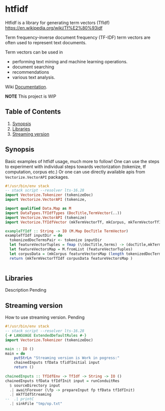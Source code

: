 # htfidf

Htfidf is a library for generating term vectors (TfIdf)
https://en.wikipedia.org/wiki/Tf%E2%80%93idf

Term frequency-inverse document frequency (TF-IDF) term vectors are often used to represent text documents.

Term vectors can be used in 

* performing text mining and machine learning operations. 
* document searching
* recommendations
* various text analysis.

Wiki
[Documentation](https://en.wikipedia.org/wiki/Tf%E2%80%93idf).

__NOTE__ This project is WIP

## Table of Contents ##
1. [Synopsis](#synopsis)
2. [Libraries](#libraries)
3. [Streaming version](#streaming-version)

## Synopsis

Basic examples of htfidf usage, much more to follow!
One can use the steps to experiment with individual steps towards vectorization (tokenize, tf computation, corpus etc.)
Or one can use directly available apis from ```Vectorize.VectorAPI``` packages.

```haskell
#!/usr/bin/env stack
-- stack script --resolver lts-16.28
import Vectorize.Tokenizer (tokenizeDoc)
import Vectorize.VectorAPI (tokenize,

import qualified Data.Map as M
import DataTypes.TfIdfTypes (DocTitle,TermVector(..)) 
import Vectorize.VectorAPI (tokenize)
import Vectorize.TfIdfVector (mkTermVectorTf, mkCorpus, mkTermVectorTfIdf)

exampleTfIdf :: String -> IO (M.Map DocTitle TermVector)
exampleTfIdf inputDir = do
  tokenizedDocTermsPair <- tokenize inputDir
  let featureVectorTuples = fmap (\(docTitle,terms) -> (docTitle,mkTermVectorTf terms)) tokenizedDocTermsPair
  let featureVectorsMap = M.fromList (featureVectorTuples)
  let corpusData = (mkCorpus featureVectorsMap (length tokenizedDocTermsPair))
  return (mkTermVectorTfIdf corpusData featureVectorsMap )
  
```

## Libraries

Description Pending

## Streaming version

How to use streaming version. Pending

``` haskell
#!/usr/bin/env stack
-- stack script --resolver lts-16.28
{-# LANGUAGE ExtendedDefaultRules #-}
import Vectorize.Tokenizer (tokenizeDoc)

main :: IO ()
main = do
    putStrLn "Streaming version is Work in pogress:"
    chainedInputs tfData tfidfInitial input
    return ()
    
chainedInputs :: TfIdfEnv -> TfIdf -> String -> IO ()
chainedInputs tfData tfIdfInit input = runConduitRes
  $ sourceDirectory input
  .| awaitForever (\fp -> prepareInput fp tfData tfIdfInit)
  .| mkTfIdfStreaming
--  .| printC
  .| sinkFile "tmp/op.txt"
    
```

